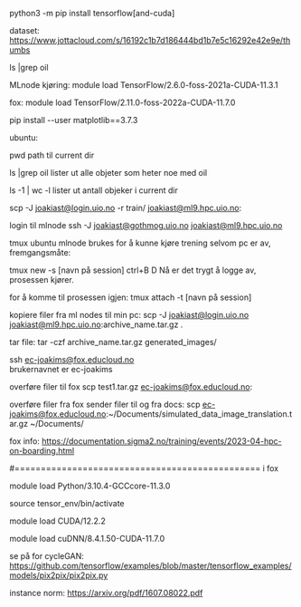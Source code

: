 python3 -m pip install tensorflow[and-cuda]

dataset: https://www.jottacloud.com/s/16192c1b7d186444bd1b7e5c16292e42e9e/thumbs

ls |grep oil

MLnode kjøring:  module load TensorFlow/2.6.0-foss-2021a-CUDA-11.3.1

fox: module load TensorFlow/2.11.0-foss-2022a-CUDA-11.7.0


pip install --user matplotlib==3.7.3

ubuntu: 

pwd    path til current dir

ls |grep oil   lister ut alle objeter som heter noe med oil

ls -1 | wc -l  lister ut antall objeker i current dir

scp -J joakiast@login.uio.no -r train/ joakiast@ml9.hpc.uio.no:

login til mlnode ssh -J joakiast@gothmog.uio.no  joakiast@ml9.hpc.uio.no

tmux ubuntu mlnode brukes for å kunne kjøre trening selvom pc er av, fremgangsmåte: 

tmux new -s [navn på session] 
ctrl+B D 
Nå er det trygt å logge av, prosessen kjører. 

for å komme til prosessen igjen: 
tmux attach -t [navn på session]

kopiere filer fra ml nodes til min pc: scp -J joakiast@login.uio.no joakiast@ml9.hpc.uio.no:archive_name.tar.gz  .

tar file: tar -czf archive_name.tar.gz generated_images/

ssh ec-joakims@fox.educloud.no     
brukernavnet er ec-joakims

overføre filer til fox
scp test1.tar.gz ec-joakims@fox.educloud.no:


overføre filer fra fox sender filer til og fra docs: scp ec-joakims@fox.educloud.no:~/Documents/simulated_data_image_translation.tar.gz ~/Documents/


fox info: https://documentation.sigma2.no/training/events/2023-04-hpc-on-boarding.html

#=============================================== i fox 


module load Python/3.10.4-GCCcore-11.3.0

source tensor_env/bin/activate

module load CUDA/12.2.2

module load cuDNN/8.4.1.50-CUDA-11.7.0



se på for cycleGAN: https://github.com/tensorflow/examples/blob/master/tensorflow_examples/models/pix2pix/pix2pix.py

instance norm: 
https://arxiv.org/pdf/1607.08022.pdf
